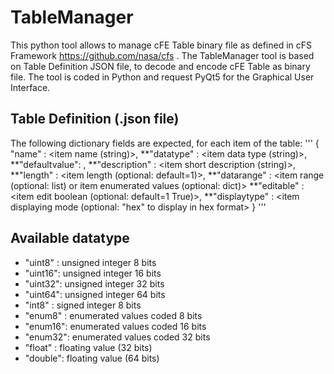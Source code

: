 # TableManager
This python tool allows to manage cFE Table binary file as defined in cFS Framework https://github.com/nasa/cfs .
The TableManager tool is based on Table Definition JSON file, to decode and encode cFE Table as binary file.
The tool is coded in Python and request PyQt5 for the Graphical User Interface.

## Table Definition (.json file)
The following dictionary fields are expected, for each item of the table:
'''
{
"name"        : <item name (string)>,
**"datatype"    : <item data type (string)>,
**"defaultvalue": <item default value>,
**"description" : <item short description (string)>,
**"length"      : <item length (optional: default=1)>,
**"datarange"   : <item range (optional: list) or item enumerated values (optional: dict)>
**"editable"    : <item edit boolean (optional: default=1 True)>,
**"displaytype" : <item displaying mode (optional: "hex" to display in hex format>
}
'''

Available datatype
------------------
* "uint8" : unsigned integer 8 bits
* "uint16": unsigned integer 16 bits
* "uint32": unsigned integer 32 bits
* "uint64": unsigned integer 64 bits
* "int8"  : signed integer 8 bits
* "enum8" : enumerated values coded 8 bits
* "enum16": enumerated values coded 16 bits
* "enum32": enumerated values coded 32 bits
* "float" : floating value (32 bits)
* "double": floating value (64 bits)
